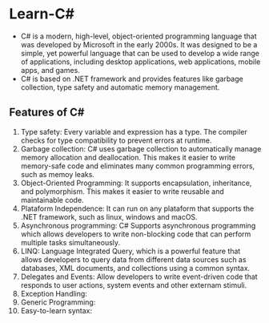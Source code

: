 # Learn-C#

- C# is a modern, high-level, object-oriented programming language that was developed by Microsoft in the early 2000s. It was designed to be a simple, yet powerful language that can be used to develop a wide range of applications, including desktop applications, web applications, mobile apps, and games. 
- C# is based on .NET framework and provides features like garbage collection, type safety and automatic memory management.

## Features of C#

1. Type safety: Every variable and expression has a type. The compiler checks for type compatibility to prevent errors at runtime.
2. Garbage collection: C# uses garbage collection to automatically manage memory allocation and deallocation. This makes it easier to write memory-safe code and eliminates many common programming errors, such as memoy leaks.
3. Object-Oriented Programming: It supports encapsulation, inheritance, and polymorphism. This makes it easier to write reusable and maintainable code. 
4. Plataform Independence: It can run on any plataform that supports the .NET framework, such as linux, windows and macOS.
5. Asynchronous programming: C# Supports asynchronous programming which allows developers to write non-blocking code that can perform multiple tasks simultaneously. 
6. LINQ: Language Integrated Query, which is a powerful feature that allows developers to query data from different data sources such as databases, XML documents, and collections using a common syntax.
7. Delegates and Events: Allow developers to write event-driven code that responds to user actions, system events and other externam stimuli. 
8. Exception Handling:
9. Generic Programming:
10. Easy-to-learn syntax: